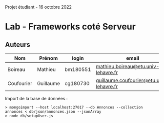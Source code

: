 Projet étudiant - 16 octobre 2022

# Lab - Frameworks coté Serveur

## Auteurs

| Nom | Prénom | login | email |
|--|--|--|--|
| Boireau | Mathieu | bm180551 | mathieu.boireau@etu.univ-lehavre.fr |
| Coufourier | Guillaume | cg180730 | guillaume.coufourier@etu.univ-lehavre.fr |

Import de la base de données :
```
> mongoimport --host localhost:27017 --db Annonces --collection annonces < db/json/annonces.json --jsonArray
> node db/setupUser.js
```
